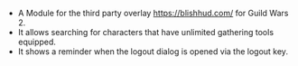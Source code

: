 - A Module for the third party overlay https://blishhud.com/ for Guild Wars 2.
- It allows searching for characters that have unlimited gathering tools equipped.
- It shows a reminder when the logout dialog is opened via the logout key.